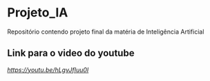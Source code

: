 # Projeto_IA
Repositório contendo projeto final da matéria de Inteligência Artificial

## Link para o video do youtube
*https://youtu.be/hLgvJfIuu0I*
